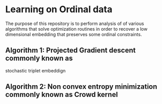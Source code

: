 # Learning on Ordinal data

The purpose of this repository is to perform analysis of of various
algorithms that solve optimization routines in order to recover
a low dimensional embedding that preserves some ordinal constraints.

## Algorithm 1: Projected Gradient descent commonly known as
   stochastic triplet embeddign

## Algorithm 2: Non convex entropy minimization commonly known as Crowd kernel

## 